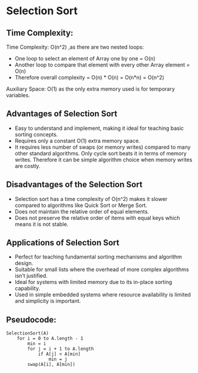 # Selection Sort

## Time Complexity:

Time Complexity: O(n^2) ,as there are two nested loops:

- One loop to select an element of Array one by one = O(n)
- Another loop to compare that element with every other Array element = O(n)
- Therefore overall complexity = O(n) * O(n) = O(n*n) = O(n^2)

Auxiliary Space: O(1) as the only extra memory used is for temporary variables.

## Advantages of Selection Sort

- Easy to understand and implement, making it ideal for teaching basic sorting concepts.
- Requires only a constant O(1) extra memory space.
- It requires less number of swaps (or memory writes) compared to many other standard algorithms. Only cycle sort beats it in terms of memory writes. Therefore it can be simple algorithm choice when memory writes are costly.

## Disadvantages of the Selection Sort

- Selection sort has a time complexity of O(n^2) makes it slower compared to algorithms like Quick Sort or Merge Sort.
- Does not maintain the relative order of equal elements.
- Does not preserve the relative order of items with equal keys which means it is not stable.

## Applications of Selection Sort

- Perfect for teaching fundamental sorting mechanisms and algorithm design.
- Suitable for small lists where the overhead of more complex algorithms isn’t justified.
- Ideal for systems with limited memory due to its in-place sorting capability.
- Used in simple embedded systems where resource availability is limited and simplicity is important.

## Pseudocode:

```
SelectionSort(A)
    for i = 0 to A.length - 1
        min = i
        for j = i + 1 to A.length
            if A[j] < A[min]
                min = j
        swap(A[i], A[min])
```
